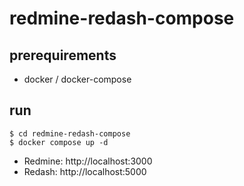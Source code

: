 # redmine-redash-compose

## prerequirements

* docker / docker-compose

## run

```
$ cd redmine-redash-compose
$ docker compose up -d
```

* Redmine: http://localhost:3000
* Redash: http://localhost:5000



